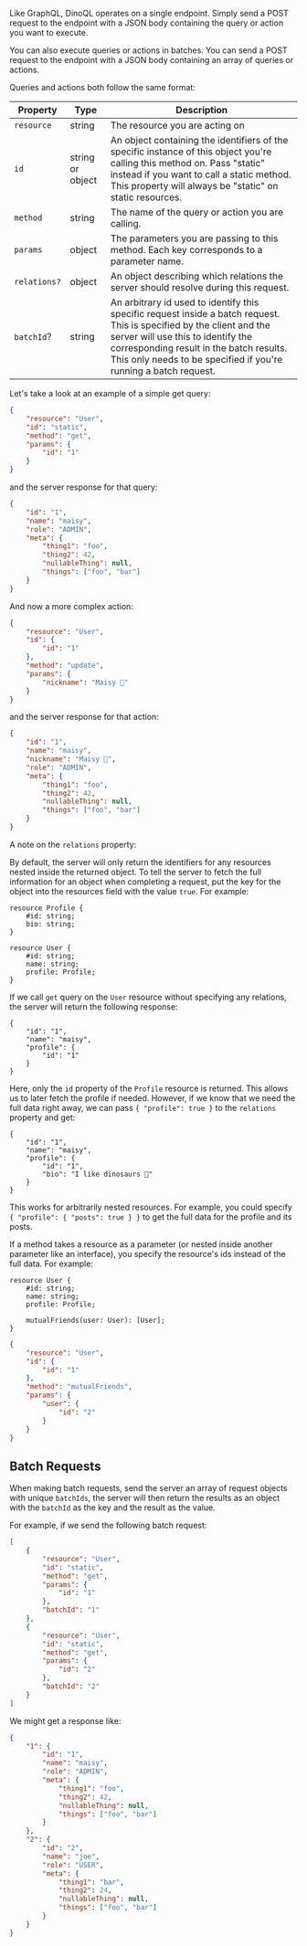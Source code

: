 Like GraphQL, DinoQL operates on a single endpoint. Simply send a POST request to the endpoint with a JSON body containing the query or action you want to execute.

You can also execute queries or actions in batches. You can send a POST request to the endpoint with a JSON body containing an array of queries or actions.

Queries and actions both follow the same format:

| Property     | Type             | Description                                                                                                                                                                                                                                                               |
| ------------ | ---------------- | ------------------------------------------------------------------------------------------------------------------------------------------------------------------------------------------------------------------------------------------------------------------------- |
| `resource`   | string           | The resource you are acting on                                                                                                                                                                                                                                            |
| `id`         | string or object | An object containing the identifiers of the specific instance of this object you're calling this method on. Pass "static" instead if you want to call a static method. This property will always be "static" on static resources.                                         |
| `method`     | string           | The name of the query or action you are calling.                                                                                                                                                                                                                          |
| `params`     | object           | The parameters you are passing to this method. Each key corresponds to a parameter name.                                                                                                                                                                                  |
| `relations?` | object           | An object describing which relations the server should resolve during this request.                                                                                                                                                                                       |
| `batchId`?   | string           | An arbitrary id used to identify this specific request inside a batch request. This is specified by the client and the server will use this to identify the corresponding result in the batch results. This only needs to be specified if you're running a batch request. |

Let's take a look at an example of a simple get query:

```json
{
	"resource": "User",
	"id": "static",
	"method": "get",
	"params": {
		"id": "1"
	}
}
```

and the server response for that query:

```json
{
	"id": "1",
	"name": "maisy",
	"role": "ADMIN",
	"meta": {
		"thing1": "foo",
		"thing2": 42,
		"nullableThing": null,
		"things": ["foo", "bar"]
	}
}
```

And now a more complex action:

```json
{
	"resource": "User",
	"id": {
		"id": "1"
	},
	"method": "update",
	"params": {
		"nickname": "Maisy 🦕"
	}
}
```

and the server response for that action:

```json
{
	"id": "1",
	"name": "maisy",
	"nickname": "Maisy 🦕",
	"role": "ADMIN",
	"meta": {
		"thing1": "foo",
		"thing2": 42,
		"nullableThing": null,
		"things": ["foo", "bar"]
	}
}
```

A note on the `relations` property:

By default, the server will only return the identifiers for any resources nested inside the returned object. To tell the server to fetch the full information for an object when completing a request, put the key for the object into the resources field with the value `true`. For example:

```
resource Profile {
	#id: string;
	bio: string;
}

resource User {
	#id: string;
	name: string;
	profile: Profile;
}
```

If we call `get` query on the `User` resource without specifying any relations, the server will return the following response:

```
{
	"id": "1",
	"name": "maisy",
	"profile": {
		"id": "1"
	}
}
```

Here, only the `id` property of the `Profile` resource is returned. This allows us to later fetch the profile if needed. However, if we know that we need the full data right away, we can pass `{ "profile": true }` to the `relations` property and get:

```
{
	"id": "1",
	"name": "maisy",
	"profile": {
		"id": "1",
		"bio": "I like dinosaurs 🦕"
	}
}
```

This works for arbitrarily nested resources. For example, you could specify `{ "profile": { "posts": true } }` to get the full data for the profile and its posts.

If a method takes a resource as a parameter (or nested inside another parameter like an interface), you specify the resource's ids instead of the full data. For example:

```
resource User {
	#id: string;
	name: string;
	profile: Profile;

	mutualFriends(user: User): [User];
}
```

```json
{
	"resource": "User",
	"id": {
		"id": "1"
	},
	"method": "mutualFriends",
	"params": {
		"user": {
			"id": "2"
		}
	}
}
```

## Batch Requests

When making batch requests, send the server an array of request objects with unique `batchIds`, the server will then return the results as an object with the `batchId` as the key and the result as the value.

For example, if we send the following batch request:

```json
[
	{
		"resource": "User",
		"id": "static",
		"method": "get",
		"params": {
			"id": "1"
		},
		"batchId": "1"
	},
	{
		"resource": "User",
		"id": "static",
		"method": "get",
		"params": {
			"id": "2"
		},
		"batchId": "2"
	}
]
```

We might get a response like:

```json
{
	"1": {
		"id": "1",
		"name": "maisy",
		"role": "ADMIN",
		"meta": {
			"thing1": "foo",
			"thing2": 42,
			"nullableThing": null,
			"things": ["foo", "bar"]
		}
	},
	"2": {
		"id": "2",
		"name": "joe",
		"role": "USER",
		"meta": {
			"thing1": "bar",
			"thing2": 24,
			"nullableThing": null,
			"things": ["foo", "bar"]
		}
	}
}
```
